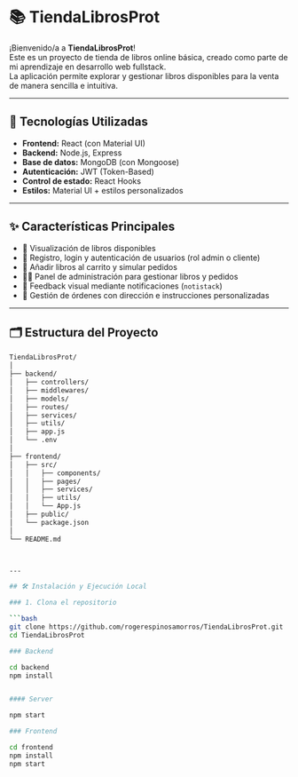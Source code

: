 # 📚 TiendaLibrosProt

¡Bienvenido/a a **TiendaLibrosProt**!  
Este es un proyecto de tienda de libros online básica, creado como parte de mi aprendizaje en desarrollo web fullstack.  
La aplicación permite explorar y gestionar libros disponibles para la venta de manera sencilla e intuitiva.

---

## 🚀 Tecnologías Utilizadas

- **Frontend:** React (con Material UI)
- **Backend:** Node.js, Express
- **Base de datos:** MongoDB (con Mongoose)
- **Autenticación:** JWT (Token-Based)
- **Control de estado:** React Hooks
- **Estilos:** Material UI + estilos personalizados

---

## ✨ Características Principales

- 📖 Visualización de libros disponibles
- 🔐 Registro, login y autenticación de usuarios (rol admin o cliente)
- 🛒 Añadir libros al carrito y simular pedidos
- 👩‍💻 Panel de administración para gestionar libros y pedidos
- 💬 Feedback visual mediante notificaciones (`notistack`)
- 🧾 Gestión de órdenes con dirección e instrucciones personalizadas

---

## 🗂️ Estructura del Proyecto

```bash
TiendaLibrosProt/
│
├── backend/
│   ├── controllers/
│   ├── middlewares/
│   ├── models/
│   ├── routes/
│   ├── services/
│   ├── utils/
│   ├── app.js
│   └── .env
│
├── frontend/
│   ├── src/
│   │   ├── components/
│   │   ├── pages/
│   │   ├── services/
│   │   ├── utils/
│   │   └── App.js
│   ├── public/
│   └── package.json
│
└── README.md



---

## 🛠️ Instalación y Ejecución Local

### 1. Clona el repositorio

```bash
git clone https://github.com/rogerespinosamorros/TiendaLibrosProt.git
cd TiendaLibrosProt

### Backend

cd backend
npm install


#### Server

npm start

### Frontend

cd frontend
npm install
npm start



